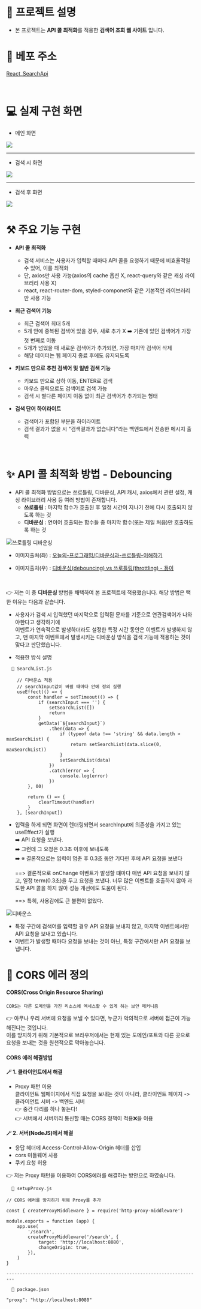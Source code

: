 # 🚀 프로젝트 설명
* 본 프로젝트는 **API 콜 최적화**를 적용한 **검색어 조회 웹 사이트** 입니다.

# 🚩 베포 주소
[React_SearchApi](https://64297d1c7910a60008dcf006--statuesque-beijinho-50a311.netlify.app/)

<br>

# 💻 실제 구현 화면
* 메인 화면
<img src="https://user-images.githubusercontent.com/61799492/229288180-4a126af8-c054-4526-b70c-58f57e1f9381.png" />

<hr>

* 검색 시 화면
<img src="https://user-images.githubusercontent.com/61799492/229288369-7bcdd27e-64a7-42bd-94c6-070af9576164.png" />

<hr>

* 검색 후 화면
<img src="https://user-images.githubusercontent.com/61799492/229288424-02ed0321-2565-4330-b810-71d4f9855044.png" />

<br>

# ⚒️ 주요 기능 구현
* **API 콜 최적화**
  * 검색 서비스는 사용자가 입력할 때마다 API 콜을 요청하기 때문에 비효율적일 수 있어, 이를 최적화
  * 단, axios만 사용 가능(axios의 cache 옵션 X, react-query와 같은 캐싱 라이브러리 사용 X)
  * react, react-router-dom, styled-componet와 같은 기본적인 라이브러리만 사용 가능
  
* **최근 검색어 기능**
  * 최근 검색어 최대 5개
  * 5개 안에 중복된 검색어 있을 경우, 새로 추가 X ➡️ 기존에 있던 검색어가 가장 첫 번째로 이동
  * 5개가 넘었을 때 새로운 검색어가 추가되면, 가장 마지막 검색어 삭제
  * 해당 데이터는 웹 페이지 종료 후에도 유지되도록
  
* **키보드 만으로 추천 검색어 및 일반 검색 기능**
  * 키보드 만으로 상하 이동, ENTER로 검색
  * 마우스 클릭으로도 검색어로 검색 가능
  * 검색 시 별다른 페이지 이동 없이 최근 검색어가 추가되는 형태
  
* **검색 단어 하이라이트**
  * 검색어가 포함된 부분을 하이라이트
  * 검색 결과가 없을 시 "검색결과가 없습니다"라는 백엔드에서 전송한 메시지 출력

<br>

# ✨ API 콜 최적화 방법 - Debouncing
* API 콜 최적화 방법으로는 쓰로틀링, 디바운싱, API 캐시, axios에서 관련 설정, 캐싱 라이브러리 사용 등 여러 방법이 존재합니다.
  * **쓰로틀링** : 마지막 함수가 호출된 후 일정 시간이 지나기 전에 다시 호출되지 않도록 하는 것
  * **디바운싱** : 연이어 호출되는 함수들 중 마지막 함수(또는 제일 처음)만 호출하도록 하는 것
  
![쓰로틀링 디바운싱](https://user-images.githubusercontent.com/61799492/229331078-44beaeec-82e1-4a73-985c-cae1106833ba.png)

* 이미지출처(좌) : <a href="https://medium.com/%EC%98%A4%EB%8A%98%EC%9D%98-%ED%94%84%EB%A1%9C%EA%B7%B8%EB%9E%98%EB%B0%8D/%EB%94%94%EB%B0%94%EC%9A%B4%EC%8B%B1%EA%B3%BC-%EC%93%B0%EB%A1%9C%ED%8B%80%EB%A7%81-%EC%9D%B4%ED%95%B4%ED%95%98%EA%B8%B0-e02f6bb14627">오늘의-프로그래밍/디바운싱과-쓰로틀링-이해하기</a>

* 이미지출처(우) : <a href="https://guiyomi.tistory.com/122">디바운싱(debouncing) vs 쓰로틀링(throttling) - 둉이</a>

<br>

👉 저는 이 중 **디바운싱** 방법을 채택하여 본 프로젝트에 적용했습니다. 해당 방법은 택한 이유는 다음과 같습니다.
- 사용자가 검색 시 입력했던 마지막으로 입력된 문자를 기준으로 연관검색어가 나와야한다고 생각하기에<br>이벤트가 연속적으로 발생하더라도 설정한 특정 시간 동안은 이벤트가 발생하지 않고, 맨 마지막 이벤트에서 발생시키는 디바운싱 방식을 검색 기능에 적용하는 것이 맞다고 판단했습니다.

* 적용한 방식 설명
```
  📜 SearchList.js
  
	// 디바운스 적용
	// searchInput값이 바뀔 때마다 안에 정의 실행
	useEffect(() => {
		const handler = setTimeout(() => {
			if (searchInput === '') {
				setSearchList([])
				return
			}
			getData(`${searchInput}`)
				.then(data => {
					if (typeof data !== 'string' && data.length > maxSearchList) {
						return setSearchList(data.slice(0, maxSearchList))
					}
					setSearchList(data)
				})
				.catch(error => {
					console.log(error)
				})
		}, 00)

		return () => {
			clearTimeout(handler)
		}
	}, [searchInput])
```
  
* 입력을 하게 되면 화면이 렌더링되면서 searchInput에 의존성을 가지고 있는 useEffect가 실행 <br>
    ➡️ API 요청을 보낸다.<br>
    ➡️ 그런데 그 요청은 0.3초 이후에 보내도록<br>
    ➡️ ※ 결론적으로는 입력이 멈춘 후 0.3초 동안 기다린 후에 API 요청을 보낸다<br>
    
    ==> 결론적으로 onChange 이벤트가 발생할 떄마다
        매번 API 요청을 보내지 않고, 일정 term(0.3초)을 두고 요청을 보낸다.
        너무 많은 이벤트를 호출하지 않아 과도한 API 콜을 하지 않아 성능 개선에도 도움이 된다.
     
    ==> 특히, 사용감에도 큰 불편이 없었다.

![디바운스](https://user-images.githubusercontent.com/61799492/229330720-cfc3f81a-c0f9-4e35-9466-7a1561e4ab2b.gif)

* 특정 구간에 검색어를 입력할 경우 API 요청을 보내지 않고, 마지막 이벤트에서만 API 요청을 보내고 있습니다.
* 이벤트가 발생할 때마다 요청을 보내는 것이 아닌, 특정 구간에서만 API 요청을 보냅니다.

# 🔐 CORS 에러 정의
#### CORS(Cross Origin Resource Sharing)
    CORS는 다른 도메인을 가진 리소스에 엑세스할 수 있게 하는 보안 메커니즘
  👉 아무나 우리 서버에 요청을 보낼 수 있다면, 누군가 악의적으로 서버에 접근이 가능해진다는 것입니다.<br>
      이를 방지하기 위해 기본적으로 브라우저에서는 현재 있는 도메인/포트와 다른 곳으로 요청을 보내는 것을 원천적으로 막아놓습니다.
  <br>    
#### CORS 에러 해결방법

**🪄 1. 클라이언트에서 해결**<br />
  * Proxy 패턴 이용<br />
      클라이언트 웹페이지에서 직접 요청을 보내는 것이 아니라, 클라이언트 페이지 -> 클라이언트 서버 -> 백엔드 서버<br>
      👉 중간 다리를 하나 놓는다!<br>
      👉 서버에서 서버끼리 통신할 때는 CORS 정책이 적용❌을 이용<br>
      
**🪄 2. 서버(NodeJS)에서 해결**<br />
  * 응답 헤더에 Access-Control-Allow-Origin 헤더를 삽입
  * cors 미들웨어 사용
  * 쿠키 요청 허용

👉 저는 Proxy 패턴을 이용하여 CORS에러를 해결하는 방안으로 하였습니다.

```
  📜 setupProxy.js
  
// CORS 에러를 방지하기 위해 Proxy를 추가

const { createProxyMiddleware } = require('http-proxy-middleware')

module.exports = function (app) {
	app.use(
		'/search',
		createProxyMiddleware('/search', {
			target: 'http://localhost:8080',
			changeOrigin: true,
		}),
	)
}

-------------------------------------------------------------------------

  📜 package.json
  
"proxy": "http://localhost:8080"

```


